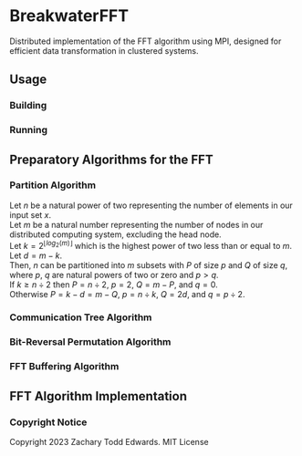 # BreakwaterFFT
Distributed implementation of the FFT algorithm using MPI, designed for efficient data transformation in clustered systems.

## Usage

### Building

### Running

## Preparatory Algorithms for the FFT

### Partition Algorithm
Let $n$ be a natural power of two representing the number of elements in our input set $x$.\
Let $m$ be a natural number representing the number of nodes in our distributed computing system, excluding the head node.\
Let $k = 2^{\lfloor log_{2}(m)\rfloor}$ which is the highest power of two less than or equal to $m$. \
Let $d = m - k$.\
Then, $n$ can be partitioned into $m$ subsets with $P$ of size $p$ and $Q$ of size $q$, where $p$, $q$ are natural powers of two or zero and $p > q$.\
If $k \geq n \div 2$ then $P = n \div 2$, $p = 2$, $Q = m - P$, and $q = 0$.\
Otherwise $P = k - d = m - Q$, $p = n \div k$, $Q = 2d$, and $q = p \div 2$.

### Communication Tree Algorithm

### Bit-Reversal Permutation Algorithm

### FFT Buffering Algorithm

## FFT Algorithm Implementation

### Copyright Notice
Copyright 2023 Zachary Todd Edwards. MIT License